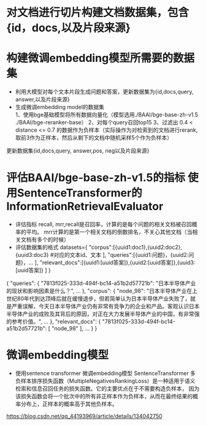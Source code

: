 # 对文档进行切片构建文档数据集，包含{id，docs,以及片段来源}
# 构建微调embedding模型所需要的数据集
- 利用大模型对每个文本片段生成问题和答案，更新数据集为{id,docs,query, answer,以及片段来源}
- 生成微调embedding model的数据集   
  1、使用bge基础模型将所有数据向量化（模型选用./BAAI/bge-base-zh-v1.5  ./BAAI/bge-reranker-base）
  2、对每个query召回top15
  3、过滤出 0.4 < distance <= 0.7 的数据作为负样本（实际操作为对检索到的文档进行rerank,取前3作为正样本，然后从剩下的文档中随机采样5个作为负样本）

更新数据集{id,docs,query, answer,pos, neg以及片段来源}


# 评估BAAI/bge-base-zh-v1.5的指标  使用SentenceTransformer的 InformationRetrievalEvaluator
- 评估指标 recall, mrr,recall是召回率，计算的是每个问题的相关文档被召回概率的平均。 mrr计算的是第一个相关文档的倒数排名，不关心其他文档（当相关文档有多个的时候）
- 评估数据集的格式
datasets={
    "corpus":[{uuid1:doc1},{uuid2:doc2},{uuid3:doc3}       #对应的文本id、文本
    ],
    "queries":[{uuid1:问题}，{uuid2:问题}，...
    ],
    "relevant_docs":[{uuid1:[uuid答案]},{uuid2:[uuid答案]},{uuid3:[uuid答案]}
    ]
}

{
    "queries": {
        "7813f025-333d-494f-bc14-a51b2d57721b": "日本半导体产业的现状和影响因素是什么？",
        ...
    },
    "corpus": {
        "node_98": "日本半导体产业在上世纪80年代到达顶峰后就在缓慢退步，但若简单认为日本半导体产业失败了，就是严重误解，今天日本半导体产业仍有非常有竞争力的企业和产品。客观认识日本半导体产业的成败及其背后的原因，对正在大力发展半导体产业的中国，有非常强的参考价值。",
        ...
    },
    "relevant_docs": {
        "7813f025-333d-494f-bc14-a51b2d57721b": [
            "node_98"
        ],
        ...
    }
}
   
# 微调embedding模型
 - 使用sentence transformer 微调embedding模型
SentenceTransformer 多负样本排序损失函数（MultipleNegativesRankingLoss）是一种适用于语义检索和信息召回任务的损失函数。它的主要优点在于不需要构造负样本，
因为该损失函数会将一个批次中的所有非正样本作为负样本，从而在最终结果的概率分布上，正样本的概率高于其他负样本。


https://blog.csdn.net/qq_44193969/article/details/134042750